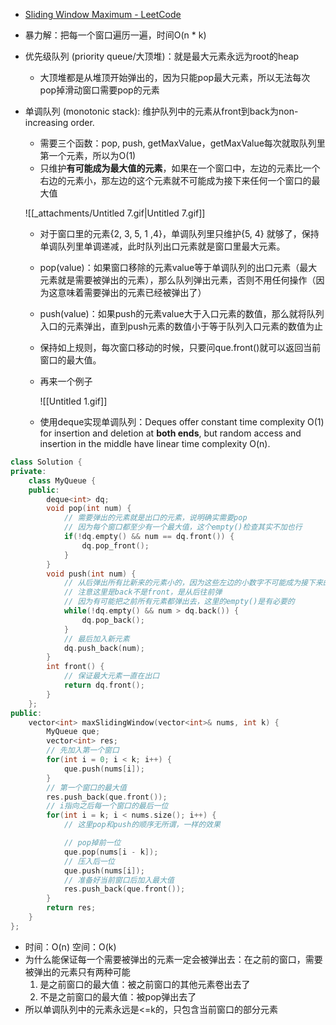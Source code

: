 - [Sliding Window Maximum - LeetCode](https://leetcode.com/problems/sliding-window-maximum/description/)
- 暴力解：把每一个窗口遍历一遍，时间O(n * k)
- 优先级队列 (priority queue/大顶堆)：就是最大元素永远为root的heap
    - 大顶堆都是从堆顶开始弹出的，因为只能pop最大元素，所以无法每次pop掉滑动窗口需要pop的元素
- 单调队列 (monotonic stack): 维护队列中的元素从front到back为non-increasing order. 
    
    - 需要三个函数：pop, push, getMaxValue，getMaxValue每次就取队列里第一个元素，所以为O(1)
    - 只维护**有可能成为最大值的元素**，如果在一个窗口中，左边的元素比一个右边的元素小，那左边的这个元素就不可能成为接下来任何一个窗口的最大值
    
    ![[_attachments/Untitled 7.gif|Untitled 7.gif]]
    
    - 对于窗口里的元素{2, 3, 5, 1 ,4}，单调队列里只维护{5, 4} 就够了，保持单调队列里单调递减，此时队列出口元素就是窗口里最大元素。
    - pop(value)：如果窗口移除的元素value等于单调队列的出口元素（最大元素就是需要被弹出的元素），那么队列弹出元素，否则不用任何操作（因为这意味着需要弹出的元素已经被弹出了）
    - push(value)：如果push的元素value大于入口元素的数值，那么就将队列入口的元素弹出，直到push元素的数值小于等于队列入口元素的数值为止
    - 保持如上规则，每次窗口移动的时候，只要问que.front()就可以返回当前窗口的最大值。
    - 再来一个例子
        
        ![[Untitled 1.gif]]
        
    - 使用deque实现单调队列：Deques offer constant time complexity O(1) for insertion and deletion at **both ends**, but random access and insertion in the middle have linear time complexity O(n).

```C++
class Solution {
private:
    class MyQueue {
    public:
        deque<int> dq;
        void pop(int num) {
            // 需要弹出的元素就是出口的元素，说明确实需要pop
            // 因为每个窗口都至少有一个最大值，这个empty()检查其实不加也行
            if(!dq.empty() && num == dq.front()) {
                dq.pop_front();
            }
        }
        void push(int num) {
            // 从后弹出所有比新来的元素小的，因为这些左边的小数字不可能成为接下来的最大值了
            // 注意这里是back不是front，是从后往前弹
            // 因为有可能把之前所有元素都弹出去，这里的empty()是有必要的
            while(!dq.empty() && num > dq.back()) {
                dq.pop_back();
            }
            // 最后加入新元素
            dq.push_back(num);
        }
        int front() {
            // 保证最大元素一直在出口
            return dq.front();
        }
    };
public:
    vector<int> maxSlidingWindow(vector<int>& nums, int k) {
        MyQueue que;
        vector<int> res;
        // 先加入第一个窗口
        for(int i = 0; i < k; i++) {
            que.push(nums[i]);
        }
        // 第一个窗口的最大值
        res.push_back(que.front());
        // i指向之后每一个窗口的最后一位
        for(int i = k; i < nums.size(); i++) {
            // 这里pop和push的顺序无所谓，一样的效果

            // pop掉前一位
            que.pop(nums[i - k]);
            // 压入后一位
            que.push(nums[i]);
            // 准备好当前窗口后加入最大值
            res.push_back(que.front());
        }
        return res;
    }
};
```

- 时间：O(n) 空间：O(k)
- 为什么能保证每一个需要被弹出的元素一定会被弹出去：在之前的窗口，需要被弹出的元素只有两种可能
    1. 是之前窗口的最大值：被之前窗口的其他元素卷出去了
    2. 不是之前窗口的最大值：被pop弹出去了
- 所以单调队列中的元素永远是<=k的，只包含当前窗口的部分元素